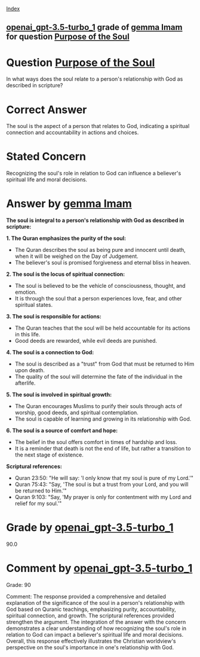 
[Index](../../../../index.md)
## [openai_gpt-3.5-turbo_1](../../../grading_models/openai_gpt-3.5-turbo_1.md) grade of [gemma Imam](../../../answering_models/gemma_Imam.md) for question [Purpose of the Soul](../../../questions/Purpose_of_the_Soul.md)

# Question [Purpose of the Soul](../../../questions/Purpose_of_the_Soul.md)
In what ways does the soul relate to a person's relationship with God as described in scripture?

# Correct Answer
The soul is the aspect of a person that relates to God, indicating a spiritual connection and accountability in actions and choices.

# Stated Concern
Recognizing the soul's role in relation to God can influence a believer's spiritual life and moral decisions.

# Answer by [gemma Imam](../../../answering_models/gemma_Imam.md)
**The soul is integral to a person's relationship with God as described in scripture:**

**1. The Quran emphasizes the purity of the soul:**

* The Quran describes the soul as being pure and innocent until death, when it will be weighed on the Day of Judgement.
* The believer's soul is promised forgiveness and eternal bliss in heaven.

**2. The soul is the locus of spiritual connection:**

* The soul is believed to be the vehicle of consciousness, thought, and emotion.
* It is through the soul that a person experiences love, fear, and other spiritual states.

**3. The soul is responsible for actions:**

* The Quran teaches that the soul will be held accountable for its actions in this life.
* Good deeds are rewarded, while evil deeds are punished.

**4. The soul is a connection to God:**

* The soul is described as a "trust" from God that must be returned to Him upon death.
* The quality of the soul will determine the fate of the individual in the afterlife.

**5. The soul is involved in spiritual growth:**

* The Quran encourages Muslims to purify their souls through acts of worship, good deeds, and spiritual contemplation.
* The soul is capable of learning and growing in its relationship with God.

**6. The soul is a source of comfort and hope:**

* The belief in the soul offers comfort in times of hardship and loss.
* It is a reminder that death is not the end of life, but rather a transition to the next stage of existence.

**Scriptural references:**

* Quran 23:50: "He will say: 'I only know that my soul is pure of my Lord.'"
* Quran 75:43: "Say, 'The soul is but a trust from your Lord, and you will be returned to Him.'"
* Quran 9:103: "Say, 'My prayer is only for contentment with my Lord and relief for my soul.'"

# Grade by [openai_gpt-3.5-turbo_1](../../../grading_models/openai_gpt-3.5-turbo_1.md)
90.0

# Comment by [openai_gpt-3.5-turbo_1](../../../grading_models/openai_gpt-3.5-turbo_1.md)
Grade: 90

Comment: The response provided a comprehensive and detailed explanation of the significance of the soul in a person's relationship with God based on Quranic teachings, emphasizing purity, accountability, spiritual connection, and growth. The scriptural references provided strengthen the argument. The integration of the answer with the concern demonstrates a clear understanding of how recognizing the soul's role in relation to God can impact a believer's spiritual life and moral decisions. Overall, this response effectively illustrates the Christian worldview's perspective on the soul's importance in one's relationship with God.
